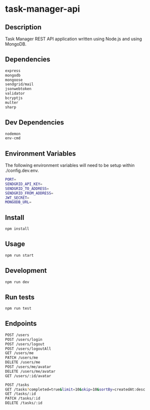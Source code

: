 # task-manager-api

## Description

Task Manager REST API application written using Node.js and using MongoDB.

## Dependencies

```sh
express
mongodb
mongoose
sendgrid/mail
jsonwebtoken
validator
bcryptjs
multer
sharp
```

## Dev Dependencies

```sh
nodemon
env-cmd
```
## Environment Variables

The following environment variables will need to be setup within ./config.dev.env.

```sh
PORT=
SENDGRID_API_KEY=
SENDGRID_TO_ADDRESS=
SENDGRID_FROM_ADDRESS=
JWT_SECRET=
MONGODB_URL=
```

## Install

```sh
npm install
```

## Usage

```sh
npm run start
```

## Development

```sh
npm run dev
```

## Run tests

```sh
npm run test
```

## Endpoints

```sh
POST /users
POST /users/login
POST /users/logout
POST /users/logoutAll
GET /users/me
PATCH /users/me
DELETE /users/me
POST /users/me/avatar
DELETE /users/me/avatar
GET /users/:id/avatar

POST /tasks
GET /tasks?completed=true&limit=10&skip=10&sortBy=createdAt:desc
GET /tasks/:id
PATCH /tasks/:id
DELETE /tasks/:id
```
